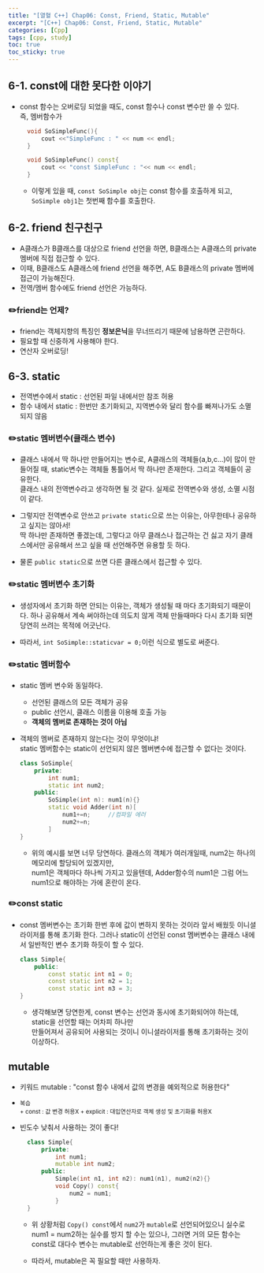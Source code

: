 ```yaml
---
title: "[열혈 C++] Chap06: Const, Friend, Static, Mutable"
excerpt: "[C++] Chap06: Const, Friend, Static, Mutable"
categories: [Cpp]
tags: [cpp, study]
toc: true
toc_sticky: true
---
```


## 6-1. const에 대한 못다한 이야기

+ const 함수는 오버로딩 되었을 때도, const 함수나 const 변수만 쓸 수 있다.  
  즉, 멤버함수가  
  ```cpp
    void SoSimpleFunc(){
        cout <<"SimpleFunc : " << num << endl;
    }

    void SoSimpleFunc() const{
        cout << "const SimpleFunc : "<< num << endl;
    }
  ```  
  + 이렇게 있을 때, `const SoSimple obj`는 const 함수를 호출하게 되고, `SoSimple obj1`는 첫번째 함수를 호출한다.  



## 6-2. friend 친구친구

  + A클래스가 B클래스를 대상으로 friend 선언을 하면, B클래스는 A클래스의 private 멤버에 직접 접근할 수 있다.
  + 이때, B클래스도 A클래스에 friend 선언을 해주면, A도 B클래스의 private 멤버에 접근이 가능해진다.  
  + 전역/멤버 함수에도 friend 선언은 가능하다.

### ✏️friend는 언제?

  + friend는 객체지향의 특징인 **정보은닉**을 무너뜨리기 때문에 남용하면 곤란하다. 
  + 필요할 때 신중하게 사용해야 한다. 
  + 연산자 오버로딩!



## 6-3. static

  + 전역변수에서 static : 선언된 파일 내에서만 참조 허용
  + 함수 내에서 static : 한번만 초기화되고, 지역변수와 달리 함수를 빠져나가도 소멸되지 않음

### ✏️static 멤버변수(클래스 변수)

  + 클래스 내에서 딱 하나만 만들어지는 변수로, A클래스의 객체들(a,b,c...)이 많이 만들어질 때, 
    static변수는 객체들 통틀어서 딱 하나만 존재한다. 그리고 객체들이 공유한다.  
    클래스 내의 전역변수라고 생각하면 될 것 같다. 실제로 전역변수와 생성, 소멸 시점이 같다.  

  + 그렇지만 전역변수로 안쓰고 `private static`으로 쓰는 이유는, 아무한테나 공유하고 싶지는 않아서!  
    딱 하나만 존재하면 좋겠는데, 그렇다고 아무 클래스나 접근하는 건 싫고 자기 클래스에서만 공유해서 쓰고 싶을 때 선언해주면 유용할 듯 하다.  

  + 물론 `public static`으로 쓰면 다른 클래스에서 접근할 수 있다.

### ✏️static 멤버변수 초기화

  + 생성자에서 초기화 하면 안되는 이유는, 객체가 생성될 때 마다 초기화되기 때문이다. 하나 공유해서 계속 써야하는데 의도치 않게 객체 만들때마다 다시 초기화 되면 당연히 쓰려는 목적에 어긋난다.   
  
  + 따라서, `int SoSimple::staticvar = 0;`이런 식으로 별도로 써준다.  

### ✏️static 멤버함수

  + static 멤버 변수와 동일하다.
    + 선언된 클래스의 모든 객체가 공유
    + public 선언시, 클래스 이름을 이용해 호출 가능
    + **객체의 멤버로 존재하는 것이 아님**  

  + 객체의 멤버로 존재하지 않는다는 것이 무엇이냐!  
    static 멤버함수는 static이 선언되지 않은 멤버변수에 접근할 수 없다는 것이다.

    ```cpp
    class SoSimple{
        private:
            int num1;
            static int num2;
        public:     
            SoSimple(int n): num1(n){}
            static void Adder(int n)[
                num1+=n;     //컴파일 에러
                num2+=n;
            ]
    }
    ```  
    + 위의 예시를 보면 너무 당연하다. 클래스의 객체가 여러개일때, num2는 하나의 메모리에 할당되어 있겠지만,  
      num1은 객체마다 하나씩 가지고 있을텐데, Adder함수의 num1은 그럼 어느 num1으로 해야하는 가에 혼란이 온다.

### ✏️const static

  + const 멤버변수는 초기화 한번 후에 값이 변하지 못하는 것이라 앞서 배웠듯 이니셜라이저를 통해 초기화 한다. 
    그러나 static이 선언된 const 멤버변수는 클래스 내에서 일반적인 변수 초기화 하듯이 할 수 있다.

    ```cpp
    class Simple{
        public:
            const static int n1 = 0;
            const static int n2 = 1;
            const static int n3 = 3;
    }
    ```  
    + 생각해보면 당연한게, const 변수는 선언과 동시에 초기화되어야 하는데, static을 선언할 때는 어차피 하나만   
      만들어져서 공유되어 사용되는 것이니 이니셜라이저를 통해 초기화하는 것이 이상하다. 
    


## mutable

+ 키워드 mutable : "const 함수 내에서 값의 변경을 예외적으로 허용한다"
+ <small>복습  
      + const : 값 변경 허용X
      + explicit : 대입연산자로 객체 생성 및 초기화를 허용X </small>  

+ 빈도수 낮춰서 사용하는 것이 좋다!  
  
  ```cpp
    class Simple{
        private:
            int num1;
            mutable int num2;
        public:
            Simple(int n1, int n2): num1(n1), num2(n2){}
            void Copy() const{
                num2 = num1;
            }
    }
  ```  
  + 위 상황처럼 `Copy() const`에서 `num2`가 `mutable`로 선언되어있으니 실수로 num1 = num2하는 실수를 방지 할 수는 있으나, 그러면 거의 모든 함수는 const로 대다수 변수는 mutable로 선언하는게 좋은 것이 된다.  
  
  + 따라서, mutable은 꼭 필요할 때만 사용하자.

